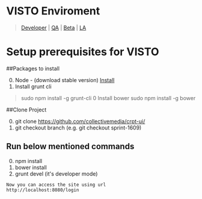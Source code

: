 VISTO Enviroment
================
> [Developer](http://dev-desk.collective-media.net/) | [QA](https://qa-desk.collective.com) | [Beta](https://beta.collective.com/) | [LA](https://apps.collective.com)

Setup prerequisites for VISTO
=============================

##Packages to install

0. Node - (download stable version) [Install](https://nodejs.org/en/)
0. Install grunt cli
> sudo npm install -g grunt-cli
0 Install bower
>sudo npm install -g bower


##Clone Project

0. git clone https://github.com/collectivemedia/crpt-ui/
0. git checkout branch (e.g. git checkout sprint-1609)

## Run below mentioned commands
0. npm install
0. bower install
0. grunt devel (it's developer mode)

```
Now you can access the site using url
http://localhost:8080/login
```



